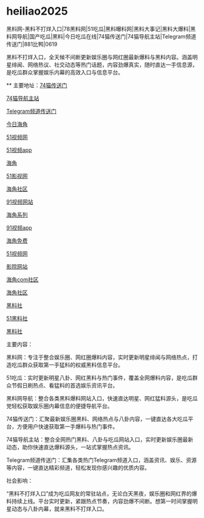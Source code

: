 # heiliao2025
黑料网-黑料不打烊入口|78黑料网|51吃瓜|黑料曝料网|黑料大事记|黑料大爆料|黑料网导航|国产吃瓜|黑料|今日吃瓜在线|74猫传送门|74猫导航主站|Telegram频道传送门|881比鸭|0619

黑料不打烊入口，全天候不间断更新娱乐圈与网红圈最新爆料与黑料内容。涵盖明星绯闻、网络热议、社交动态等热门话题，内容劲爆真实，随时直达一手信息源，是吃瓜群众掌握娱乐内幕的高效入口与信息平台。

** 主要地址：<a href="https://74mao.com/">74猫传送门</a>

<a href="https://74mao.com/">74猫导航主站</a>

<a href="https://74mao.com/">Telegram频道传送门</a>

<a href="https://hj-454.pages.dev/">今日海角</a>

<a href="https://hj-482.pages.dev/">51视频网</a>

<a href="https://hj-484.pages.dev/">51视频app</a>

<a href="https://hj-488.pages.dev/">海角</a>

<a href="https://hj-519.pages.dev/">51影视网</a>

<a href="https://hj-538.pages.dev/">海角社区</a>

<a href="https://hj-364.pages.dev/">91视频网站</a>

<a href="https://hj-376.pages.dev/">海角系列</a>

<a href="https://hj-382.pages.dev/">91视频app</a>

<a href="https://hj-433.pages.dev/">海角免费</a>

<a href="https://hj-1301.pages.dev/">51视频网</a>

<a href="https://hj-218.pages.dev/">影院网站</a>

<a href="https://hj-219.pages.dev/">海角com社区</a>

<a href="https://hj-224.pages.dev/">海角社区</a>

<a href="https://hls-15.pages.dev/">黑料社</a>

<a href="https://hls-17.pages.dev/">51黑料社</a>

<a href="https://hls-19.pages.dev/">黑料社</a>

主要内容：

黑料网：专注于整合娱乐圈、网红圈爆料内容，实时更新明星绯闻与网络热点，打造吃瓜群众获取第一手猛料的权威黑料信息平台。

51吃瓜：实时更新明星八卦、网红黑料与热门事件，覆盖全网爆料内容，是吃瓜群众节假日刷热点、看猛料的首选娱乐资讯平台。

黑料网导航：整合各类黑料爆料网站入口，快速直达明星、网红猛料源头，是吃瓜党轻松获取娱乐圈内幕信息的便捷导航平台。

74猫传送门：汇聚最新娱乐圈黑料、网络热点与八卦内容，一键直达各大吃瓜平台，方便用户快速获取第一手爆料与热门事件。

74猫导航主站：整合全网热门黑料、八卦与吃瓜网站入口，实时更新娱乐圈最新动态，助你快速直达爆料源头，一站式掌握热点资讯。

Telegram频道传送门：汇集各类热门Telegram频道入口，涵盖资讯、娱乐、资源等内容，一键直达精彩频道，轻松发现你感兴趣的优质内容。

社会影响：

“黑料不打烊入口”成为吃瓜网友的常驻站点，无论白天黑夜，娱乐圈和网红界的爆料持续上线。平台实时更新，紧跟热点节奏，内容劲爆不间断。想第一时间掌握明星动态与八卦内幕，就来黑料不打烊入口。
